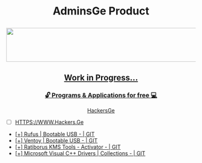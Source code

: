 # <p align="center"> AdminsGe Product

<p align="center">
  <a href="https://hackers.ge" target="_blank"><img width="728" height="90" src="https://media.giphy.com/media/NcSRM70PbxRbR0PMZJ/giphy.gif">
    </p>

## <p align="center"> Work in Progress...

### <p align="center"> :unlock: Programs & Applications for free :computer:

 <p align="center">
  <a href="https://hackers.ge/warez" target="_blank">HackersGe
    </p>

- [ ] HTTPS://WWW.Hackers.Ge
- [+] <a href="https://hackers.ge/Rufus" target="_blank"> Rufus | Bootable USB - <a href="https://github.com/KhetaguriDimitri/Rufus" target="_blank"> | GIT
- [+] <a href="https://hackers.ge/Ventoy" target="_blank"> Ventoy | Bootable USB - <a href="https://github.com/KhetaguriDimitri/Ventoy" target="_blank"> | GIT
- [+] <a href="https://hackers.ge/Activator" target="_blank"> Ratiborus KMS Tools - Activator - <a href="https://github.com/KhetaguriDimitri/WindowsMSOfficeActivation" target="_blank"> | GIT
- [+] <a href="https://hackers.ge/DLL" target="_blank"> Microsoft Visual C++ Drivers | Collections - <a href="https://github.com/KhetaguriDimitri/MicrosoftVisualDrivers" target="_blank"> | GIT
